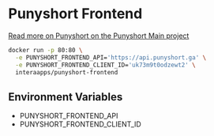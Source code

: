 # Punyshort Frontend
[Read more on Punyshort on the Punyshort Main project](https://github.com/interaapps/punyshort)


```bash
docker run -p 80:80 \
  -e PUNYSHORT_FRONTEND_API='https://api.punyshort.ga' \
  -e PUNYSHORT_FRONTEND_CLIENT_ID='uk73m9t0odzewt2' \
  interaapps/punyshort-frontend
```

## Environment Variables
- PUNYSHORT_FRONTEND_API
- PUNYSHORT_FRONTEND_CLIENT_ID